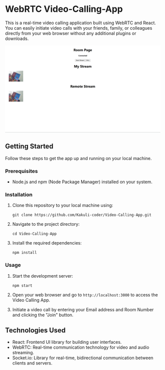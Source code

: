 # WebRTC Video-Calling-App
This is a real-time video calling application built using WebRTC and React. You can easily initiate video calls with your friends, family, or colleagues directly from your web browser without any additional plugins or downloads.

<img src="client/public/preview-app.png" alt="app-preview"> <br />

## Getting Started

Follow these steps to get the app up and running on your local machine.

### Prerequisites

- Node.js and npm (Node Package Manager) installed on your system.

### Installation

1. Clone this repository to your local machine using:

   ```
   git clone https://github.com/Kakuli-coder/Video-Calling-App.git
   ```

2. Navigate to the project directory:

   ```
   cd Video-Calling-App
   ```

3. Install the required dependencies:

   ```
   npm install
   ```

### Usage

1. Start the development server:

   ```
   npm start
   ```

2. Open your web browser and go to `http://localhost:3000` to access the Video Calling App.


5. Initiate a video call by entering your Email address and Room Number and clicking the "Join" button.


## Technologies Used

- React: Frontend UI library for building user interfaces.
- WebRTC: Real-time communication technology for video and audio streaming.
- Socket.io: Library for real-time, bidirectional communication between clients and servers.

